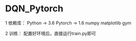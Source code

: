 # DQN_Pytorch
1 依赖库：
Python -> 3.6
Pytorch -> 1.6
numpy
matplotlib
gym

2 训练：
配置好环境后，直接运行train.py即可
